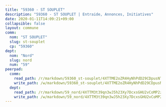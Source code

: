 ```yaml
---
title: "59360 - ST SOUPLET"
description: "59360 - ST SOUPLET | Entraide, Annonces, Initiatives"
date: 2020-01-11T14:09:21+09:00
collapsible: false
layout: commune
comm:
  nom: "ST SOUPLET"
  slug: st-souplet
  cp: "59360"
dept:
  nom: "Nord"
  slug: nord
  num: "59"
peerpad:
  comm:
    read_path: /r/markdown/59360_st-souplet/4XTTME2oZR4HyNhPdD29CDpusNTbyrJH2s8M7Jf5FcYV7iF8d
    write_path: /w/markdown/59360_st-souplet/4XTTME2oZR4HyNhPdD29CDpusNTbyrJH2s8M7Jf5FcYV7iF8d-K3TgU6Re18NMyjxCzevfdibvpB8WekJ3McmeHDAFEQQANWyJ2U3RN9yGJRRvVUCA4rVfdYuV6qUadTk4rnygkEYGJbehe6VP4xPnp2C4fyoyezzfxKRCGC55XZTKt8ZChx7KgseR
  dept:
    read_path: /r/markdown/59_nord/4XTTM3t39qn3wJ5h23Xy7DcxsGHU2vCoMP2z3iS4TUn3TrtdJ
    write_path: /w/markdown/59_nord/4XTTM3t39qn3wJ5h23Xy7DcxsGHU2vCoMP2z3iS4TUn3TrtdJ-K3TgTuZGkuZqXfr6fpmH7pGsMT6ndvZQMyRDze5QBt7XScLWHoBi246kLoDKpTH2Yo4f3AFSSJqGc2ozvNww7qPLqsDjpvahxCbQ6F5znbfjp6kVgaDcTYc9LyhwSfYuCevnvZUQ
---
```


